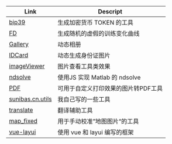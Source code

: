 | Link | Descript |
| -------- | -------- |
| [bip39](./bip39/bip39-standalone.html) | 生成加密货币 TOKEN 的工具 |
| [FD](./FakeData_xiaobai/index.html) | 生成随机的虚假的训练变化曲线 |
| [Gallery](./galleryAni/index.html) | 动态相册 |
| [IDCard](./idcard/index.html) | 动态生成身份证图片 |
| [imageViewer](./imageViewer/index.html) | 图片查看工具类效果 |
| [ndsolve](./ndsolve/index.html) | 使用JS 实现 Matlab 的 ndsolve  |
| [PDF](./PDF/index.html) | 可用于自定义打印效果的图片转PDF工具 |
| [sunibas.cn.utils](./sunibas.cn.utils/index.html) | 我自己写的一些工具 |
| [translate](./trans/index.html) | 翻译辅助工具 |
| [map_fixed](./map_fixed/index.html) | 用于手动校准”地图图片“的工具 |
| [vue-layui](./vue-layui/index.html) | 使用 vue 和 layui 编写的框架  |